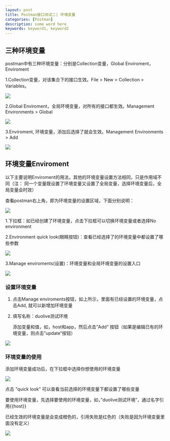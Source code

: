```yaml
---
layout: post
title: Postman接口测试二| 环境变量
categories: [Postman]
description: some word here
keywords: keyword1, keyword2
---
```



## 三种环境变量

postman中有三种环境变量：分别是Collection变量，Global Enviroment， Enviroment

1.Collection变量，对该集合下的接口生效。File > New > Collection > Variables。 

  ![](/images/2020-10-24-1.png)

2.Global Enviroment，全局环境变量，对所有的接口都生效。Management Environments > Global  

  ![](/images/2020-10-24-2.png)

3.Enviroment, 环境变量，添加后选择了就会生效。Management Environments > Add

  ![](/images/2020-10-24-3.png)


## 环境变量Enviroment

以下主要说明Enviroment的用法，其他的环境变量设置方法相同，只是作用域不同（注： 同一个变量既设置了环境变量又设置了全局变量，选择环境变量后，全局变量会时效）

查看postman右上角，即为环境变量的设置区域，下面分别说明：

  ![](/images/2020-10-24-4.png)

1.下拉框：如已经创建了环境变量，点击下拉框可以切换环境变量或者选择No environment

2.Environment quick look(眼睛按钮)：查看已经选择了的环境变量中都设置了哪些参数

  ![](/images/2020-10-24-5.png)

3.Manage enviroments(设置)：环境变量和全局环境变量的设置入口

  ![](/images/2020-10-24-6.png)


### 设置环境变量

1. 点击Manage enviroments按钮，如上所示，里面有已经设置的环境变量，点击Add, 就可以新增加环境变量

2. 填写名称：duolive测试环境

   添加变量和值，如，host和app，然后点击”Add“ 按钮（如果是编辑已有的环境变量，则点击”update“按钮）

  ![](/images/2020-10-24-8.png)


### 环境变量的使用

添加环境变量成功后，在下拉框中选择你想使用的环境变量

  ![](/images/2020-10-24-9.png)

点击 ”quick look“ 可以查看当前选择的环境变量下都设置了哪些变量

要使用环境变量，先选择要使用的环境变量，如，”duolive测试环境”，通过名字引用{{host}}

已经生效的环境变量是会变成橙色的，引用失败是红色的（失败是因为环境变量里面没有定义）

  ![](/images/2020-10-24-10.png)

